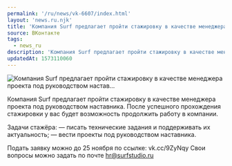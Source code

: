 ```yaml
---
permalink: '/ru/news/vk-6607/index.html'
layout: 'news.ru.njk'
title: 'Компания Surf предлагает пройти стажировку в качестве менеджера проекта под руководством настав'
source: ВКонтакте
tags:
  - news_ru
description: 'Компания Surf предлагает пройти стажировку в качестве менеджера проекта под руководством настав…'
updatedAt: 1573110060
---
```

![Компания Surf предлагает пройти стажировку в качестве менеджера проекта под руководством настав…](https://sun9-49.userapi.com/impf/c857336/v857336259/3bb75/yAnDTUkUASw.jpg?size=1280x720&quality=96&proxy=1&sign=c598418f9e84338876972f916ad7e66a&c_uniq_tag=KfVJ5-7t5_IaR1ypyf2yGFPKChh_X6ZCXLEZXQbnCNM&type=album)

Компания Surf предлагает пройти стажировку в качестве менеджера проекта под руководством наставника. После успешного прохождения стажировки у вас будет возможность продолжить работу в компании.

Задачи стажёра:
— писать технические задания и поддерживать их актуальность;
— вести проекты под руководством наставника.

Подать заявку можно до 25 ноября по ссылке: vk.cc/9ZyNqy
Свои вопросы можно задать по почте hr@surfstudio.ru
